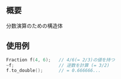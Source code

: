 ## 概要

分数演算のための構造体

## 使用例

```cpp
Fraction f(4, 6);   // 4/6(= 2/3)の値を持つ
~f;                 // 逆数を計算 (= 3/2)
f.to_double();      // = 0.666666...
```

